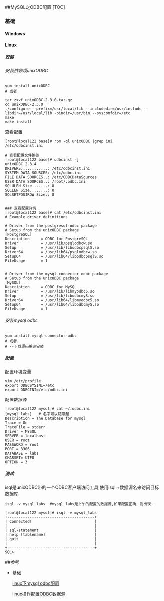 ##MySQL之ODBC配置
[TOC]

### 基础

#### Windows



#### Linux

##### 安装

###### 安装依赖项unixODBC

```shell
yum install unixODBC
# 或者

tar zxvf unixODBC-2.3.0.tar.gz   
cd unixODBC-2.3.0  
./configure --prefix=/usr/local/lib --includedir=/usr/include --libdir=/usr/local/lib -bindir=/usr/bin --sysconfdir=/etc  
make  
make install  
```

查看配置

```shell
[root@local122 base]# rpm -ql unixODBC |grep ini
/etc/odbcinst.ini

# 查看配置文件路径
[root@local122 base]# odbcinst -j  
unixODBC 2.3.4
DRIVERS............: /etc/odbcinst.ini
SYSTEM DATA SOURCES: /etc/odbc.ini
FILE DATA SOURCES..: /etc/ODBCDataSources
USER DATA SOURCES..: /root/.odbc.ini
SQLULEN Size.......: 8
SQLLEN Size........: 8
SQLSETPOSIROW Size.: 8


### 查看配置详情
[root@local122 base]# cat /etc/odbcinst.ini
# Example driver definitions

# Driver from the postgresql-odbc package
# Setup from the unixODBC package
[PostgreSQL]
Description     = ODBC for PostgreSQL
Driver          = /usr/lib/psqlodbcw.so
Setup           = /usr/lib/libodbcpsqlS.so
Driver64        = /usr/lib64/psqlodbcw.so
Setup64         = /usr/lib64/libodbcpsqlS.so
FileUsage       = 1


# Driver from the mysql-connector-odbc package
# Setup from the unixODBC package
[MySQL]
Description     = ODBC for MySQL
Driver          = /usr/lib/libmyodbc5.so
Setup           = /usr/lib/libodbcmyS.so
Driver64        = /usr/lib64/libmyodbc5.so
Setup64         = /usr/lib64/libodbcmyS.so
FileUsage       = 1
```

###### 安装mysql odbc

```shell
yum install mysql-connector-odbc
# 或者
# --下载源码编译安装
```

##### 配置

配置环境变量

```shell
vim /etc/profile
export ODBCSYSINI=/etc  
export ODBCINI=/etc/odbc.ini  
```

配置数据源

```shell
[root@local122 mysql]# cat ~/.odbc.ini
[mysql_labs]   # 名字可以随意起  
Description = The Database for mysql  
Trace = On  
TraceFile = stderr  
Driver = MYSQL  
SERVER = localhost  
USER = root  
PASSWORD = root  
PORT = 3306  
DATABASE = labs
CHARSET= UTF8  
OPTION = 3
```

##### 测试

isql是unixODBC带的一个ODBC客户端访问工具,使用isql +数据源名来访问目标数据库.

```shell
isql -v mysql_labs  #mysql_labs是上午的配置的数据源,如果配置正确，则出现：

[root@local122 mysql]# isql -v mysql_labs
+---------------------------------------+
| Connected!                            |
|                                       |
| sql-statement                         |
| help [tablename]                      |
| quit                                  |
|                                       |
+---------------------------------------+
SQL>

```







 ##参考

- 基础

  [linux下mysql odbc配置](http://blog.csdn.net/u010587433/article/details/46799037)

  [linux操作配置ODBC数据源](http://blog.51cto.com/webseven/1545877)